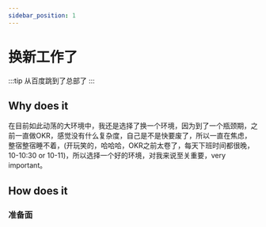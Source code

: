 ```yaml
---
sidebar_position: 1
---
```


# 换新工作了

:::tip
从百度跳到了总部了
:::

## Why does it

在目前如此动荡的大环境中，我还是选择了换一个环境，因为到了一个瓶颈期，之前一直做OKR，感觉没有什么复杂度，自己是不是快要废了，所以一直在焦虑，整宿整宿睡不着，(开玩笑的，哈哈哈，OKR之前太卷了，每天下班时间都很晚，10-10:30 or 10-11)，所以选择一个好的环境，对我来说至关重要，very important。

## How does it

### 准备面
